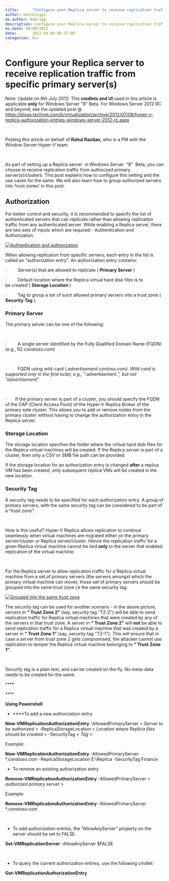 ```yaml
---
title:      "Configure your Replica server to receive replication traffic from specific primary server(s)"
author: mattbriggs
ms.author: mabrigg
description: Configure your Replica server to receive replication traffic from specific primary server(s)
ms.date: 04/09/2012
date:       2012-04-09 06:57:00
categories: hvr
---
```

# Configure your Replica server to receive replication traffic from specific primary server(s)

Note: Update on 8th July 2012: This **cmdlets and UI** used in this article is applicable **only** for Windows Server "8" Beta. For Windows Server 2012 RC and beyond, see the updated post @ <https://blogs.technet.com/b/virtualization/archive/2012/07/08/hyper-v-replica-authorization-entries-windows-server-2012-rc.aspx>

 

Posting this article on behalf of **Rahul Razdan,** who is a PM with the Window Server Hyper-V team.  

 

As part of setting up a Replica server  in Windows Server  “8”  Beta, you can choose to receive replication traffic from authorized primary server(s)/clusters. This post explains how to configure this setting and the use cases for the same. We will also learn how to group authorized servers into ‘trust zones’ in this post. 

## Authorization

For better control and security, it is recommended to specify the list of authenticated servers that can replicate rather than allowing replication traffic from any authenticated server. While enabling a Replica server, there are two sets of inputs which are required - Authentication and Authorization. 

[![Authentication and authorization](https://msdnshared.blob.core.windows.net/media/TNBlogsFS/prod.evol.blogs.technet.com/CommunityServer.Blogs.Components.WeblogFiles/00/00/00/50/45/7455.image002.png)](https://msdnshared.blob.core.windows.net/media/TNBlogsFS/prod.evol.blogs.technet.com/CommunityServer.Blogs.Components.WeblogFiles/00/00/00/50/45/7455.image002.png)

When allowing replication from specific servers, each entry in the list is called an "authorization entry". An authorization entry contains:

·         Server(s) that are allowed to replicate ( **Primary Server** )

·         Default location where the Replica virtual hard disk files is to be created ( **Storage Location** )

·         Tag to group a set of such allowed primary servers into a trust zone ( **Security Tag** ). 

### Primary Server

The primary server can be one of the following: 

 

·         A single server identified by the Fully Qualified Domain Name (FQDN) (e.g., R2.constoso.com)

 

·         FQDN using wild-card (*.advertisement.contoso.com). Wild-card is supported only in the first octet, e.g., "*.advertisement.*", but not "advertisement*" 

 

·       If the primary server is part of a cluster, you should specify the FQDN of the CAP (Client Access Point) of the Hyper-V Replica Broker of the primary side cluster. This allows you to add or remove nodes from the primary cluster without having to change the authorization entry in the Replica server.

### Storage Location

The storage location specifies the folder where the virtual hard disk files for the Replica virtual machines will be created. If the Replica server is part of a cluster, then only a CSV or SMB file path can be provided. 

If the storage location for an authorization entry is changed **after** a replica VM has been created, only subsequent replica VMs will be created in the new location. 

###  Security Tag

A security tag needs to be specified for each authorization entry. A group of primary servers, with the same security tag can be considered to be part of a “trust zone”.

 

How is this useful? Hyper-V Replica allows replication to continue seamlessly when virtual machines are migrated either on the primary server/cluster or Replica server/cluster. Hence the replication traffic for a given Replica virtual machine cannot be tied **only** to the server that enabled replication of the virtual machine. 

 

For the Replica server to allow replication traffic for a Replica virtual machine from a set of primary servers (the servers amongst which the primary virtual machine can move), those set of primary servers should be grouped into the same trust zone i,e the same security tag. 

[![Grouped into the same trust zone](https://msdnshared.blob.core.windows.net/media/TNBlogsFS/prod.evol.blogs.technet.com/CommunityServer.Blogs.Components.WeblogFiles/00/00/00/50/45/0640.image003.jpg)](https://msdnshared.blob.core.windows.net/media/TNBlogsFS/prod.evol.blogs.technet.com/CommunityServer.Blogs.Components.WeblogFiles/00/00/00/50/45/0640.image003.jpg)

The security tag can be used for another scenario - in the above picture, servers in **“ Trust Zone 2”** (say, security tag "TZ-2") will be able to send replication traffic for Replica virtual machines that were created by any of the servers in that trust zone. A server in **“ Trust Zone 2”** will **not** be able to send replication traffic for a Replica virtual machine that was created by a server in **“ Trust Zone 1”** (say, security tag "TZ-1"). This will ensure that in case a server from trust zone 2 gets compromised, the attacker cannot use replication to tamper the Replica virtual machine belonging to **“ Trust Zone 1”**.

 

Security tag is a plain text, and can be created on the fly. No meta-data needs to be created for the same.

**** 

**** 

**Using Powershell**

  * ****To add a new authorization entry




**New-VMReplicationAuthorizationEntry** -AllowedPrimaryServer  < _Server to be authorized_ > -ReplicaStorageLocation < _Location where Replica files should be created_ > -SecurityTag < _Tag_ >

Example: 

**New-VMReplicationAuthorizationEntry** -AllowedPrimaryServer *.constoso.com -ReplicaStorageLocation E:\Replica -SecurityTag Finance

  * To remove an existing authorization entry




**Remove-VMReplicationAuthorizationEntry** -AllowedPrimaryServer < _authorized primary server_ > 

Example:

**Remove-VMReplicationAuthorizationEntry** -AllowedPrimaryServer *.constoso.com

 

  * To add authorization entries, the "AllowAnyServer" property on the server should be set to FALSE. 




**Set-VMReplicationServer** -AllowAnyServer $FALSE

 

  * To query the current authorization entries, use the following cmdlet:




**Get-VMReplicationAuthorizationEntry**
